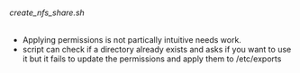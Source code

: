 
###### create_nfs_share.sh
- Applying permissions is not partically intuitive needs work.
- script can check if a directory already exists and asks if you want to use it but it fails to update the permissions and apply them to /etc/exports
